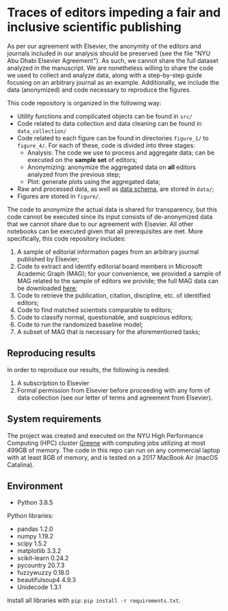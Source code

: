 # Traces of editors impeding a fair and inclusive scientific publishing

As per our agreement with Elsevier, the anonymity of the editors and journals included in our analysis should be preserved (see the file "NYU Abu Dhabi Elsevier Agreement"). As such, we cannot share the full dataset analyzed in the manuscript. We are nonetheless willing to share the code we used to collect and analyze data, along with a step-by-step guide focusing on an arbitrary journal as an example. Additionally, we include the data (anonymized) and code necessary to reproduce the figures.

This code repository is organized in the following way:

- Utility functions and complicated objects can be found in `src/`
- Code related to data collection and data cleaning can be found in `data_collection/`
- Code related to each figure can be found in directories `figure_1/` to `figure_4/`. For each of these, code is divided into three stages:
    - Analysis: The code we use to process and aggregate data; can be executed on the **sample set** of editors;
    - Anonymizing: anonymize the aggregated data on **all** editors analyzed from the previous step;
    - Plot: generate plots using the aggregated data;
- Raw and processed data, as well as [data schema](data/readme.md), are stored in `data/`;
- Figures are stored in `figure/`.

The code to anonymize the actual data is shared for transparency, but this code cannot be executed since its input consists of de-anonymized data that we cannot share due to our agreement with Elsevier. All other notebooks can be executed given that all prerequisites are met. More specifically, this code repository includes:

1. A sample of editorial information pages from an arbitrary journal published by Elsevier;
2. Code to extract and identify editorial board members in Microsoft Academic Graph (MAG); for your convenience, we provided a sample of MAG related to the sample of editors we provide; the full MAG data can be downloaded [here](https://docs.microsoft.com/en-us/academic-services/graph/get-started-receive-data);
3. Code to retrieve the publication, citation, discipline, etc. of identified editors;
4. Code to find matched scientists comparable to editors;
5. Code to classify normal, questionable, and suspicious editors;
6. Code to run the randomized baseline model;
7. A subset of MAG that is necessary for the aforementioned tasks;

## Reproducing results
In order to reproduce our results, the following is needed:
1. A subscription to Elsevier
2. Formal permission from Elsevier before proceeding with any form of data collection (see our letter of terms and agreement from Elsevier).

## System requirements
The project was created and executed on the NYU High Performance Computing (HPC) cluster [Greene](https://sites.google.com/a/nyu.edu/nyu-hpc/systems/greene-cluster) with computing jobs utilizing at most 499GB of memory. The code in this repo can run on any commercial laptop with at least 8GB of memory, and is tested on a 2017 MacBook Air (macOS Catalina).

## Environment
- Python 3.8.5

Python libraries:
- pandas 1.2.0
- numpy 1.19.2
- scipy 1.5.2
- matplotlib 3.3.2
- scikit-learn 0.24.2
- pycountry 20.7.3
- fuzzywuzzy 0.18.0
- beautifulsoup4 4.9.3
- Unidecode 1.3.1

Install all libraries with `pip`: `pip install -r requirements.txt`.
